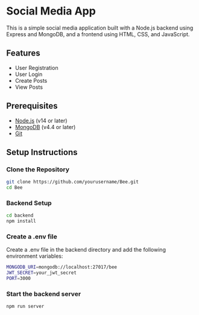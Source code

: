 # Social Media App

This is a simple social media application built with a Node.js backend using Express and MongoDB, and a frontend using HTML, CSS, and JavaScript.

## Features

- User Registration
- User Login
- Create Posts
- View Posts

## Prerequisites

- [Node.js](https://nodejs.org/) (v14 or later)
- [MongoDB](https://www.mongodb.com/) (v4.4 or later)
- [Git](https://git-scm.com/)

## Setup Instructions

### Clone the Repository

```bash
git clone https://github.com/yourusername/Bee.git
cd Bee
```
### Backend Setup

```bash
cd backend
npm install
```
### Create a .env file

Create a .env file in the backend directory and add the following environment variables:
```bash
MONGODB_URI=mongodb://localhost:27017/bee
JWT_SECRET=your_jwt_secret
PORT=3000
```

### Start the backend server
```bash
npm run server
```
